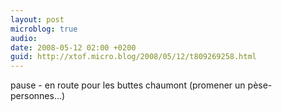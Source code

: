 ```yaml
---
layout: post
microblog: true
audio: 
date: 2008-05-12 02:00 +0200
guid: http://xtof.micro.blog/2008/05/12/t809269258.html
---
```

pause - en route pour les buttes chaumont (promener un pèse-personnes...)

